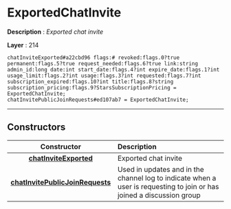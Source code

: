 # ExportedChatInvite

**Description** : *Exported chat invite*

**Layer** : 214

```tl
chatInviteExported#a22cbd96 flags:# revoked:flags.0?true permanent:flags.5?true request_needed:flags.6?true link:string admin_id:long date:int start_date:flags.4?int expire_date:flags.1?int usage_limit:flags.2?int usage:flags.3?int requested:flags.7?int subscription_expired:flags.10?int title:flags.8?string subscription_pricing:flags.9?StarsSubscriptionPricing = ExportedChatInvite;
chatInvitePublicJoinRequests#ed107ab7 = ExportedChatInvite;
```

---

## Constructors

| Constructor | Description |
| :---: | :--- |
| [**chatInviteExported**](constructor/chatInviteExported) | Exported chat invite |
| [**chatInvitePublicJoinRequests**](constructor/chatInvitePublicJoinRequests) | Used in updates and in the channel log to indicate when a user is requesting to join or has joined a discussion group |